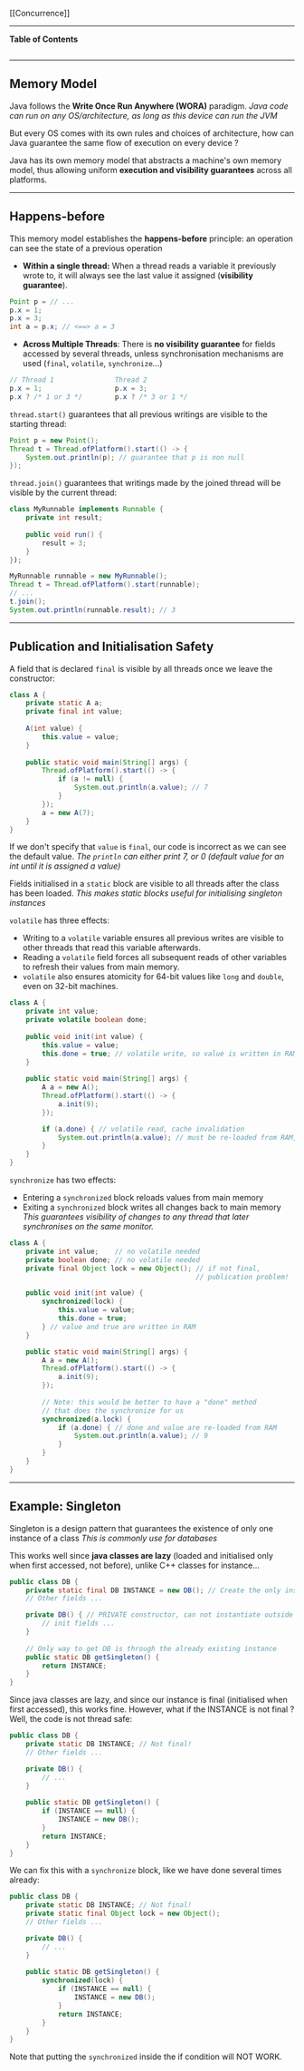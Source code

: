 [[Concurrence]]
****
**Table of Contents**
```table-of-contents
```

****
## Memory Model

Java follows the **Write Once Run Anywhere (WORA)** paradigm.
	*Java code can run on any OS/architecture, as long as this device can run the JVM*

But every OS comes with its own rules and choices of architecture, how can Java guarantee the same flow of execution on every device ?

Java has its own memory model that abstracts a machine's own memory model, thus allowing uniform **execution and visibility guarantees** across all platforms.


****
## Happens-before

This memory model establishes the **happens-before** principle: an operation can see the state of a previous operation

- **Within a single thread:** When a thread reads a variable it previously wrote to, it will always see the last value it assigned (**visibility guarantee**).
```java
Point p = // ...
p.x = 1;
p.x = 3;
int a = p.x; // <==> a = 3
```

- **Across Multiple Threads**: There is **no visibility guarantee** for fields accessed by several threads, unless synchronisation mechanisms are used (`final`, `volatile`, `synchronize`...)
```java
// Thread 1               Thread 2
p.x = 1;                  p.x = 3;
p.x ? /* 1 or 3 */        p.x ? /* 3 or 1 */
```


`thread.start()` guarantees that all previous writings are visible to the starting thread:
```java
Point p = new Point();
Thread t = Thread.ofPlatform().start(() -> {
	System.out.println(p); // guarantee that p is non null
});
```

`thread.join()` guarantees that writings made by the joined thread will be visible by the current thread:
```java
class MyRunnable implements Runnable {
	private int result;
	
	public void run() {
		result = 3;
	}
});

MyRunnable runnable = new MyRunnable();
Thread t = Thread.ofPlatform().start(runnable);
// ...
t.join();
System.out.println(runnable.result); // 3
```


****
## Publication and Initialisation Safety

A field that is declared `final` is visible by all threads once we leave the constructor:
```java
class A {
	private static A a;
	private final int value;
	
	A(int value) {
		this.value = value;
	}
	
	public static void main(String[] args) {
		Thread.ofPlatform().start(() -> {
            if (a != null) {
                System.out.println(a.value); // 7
            }
        });
		a = new A(7);
	}
}
```

If we don't specify that `value` is `final`, our code is incorrect as we can see the default value.
	*The `println` can either print 7, or 0 (default value for an int until it is assigned a value)*


Fields initialised in a `static` block are visible to all threads after the class has been loaded. 
	*This makes static blocks useful for initialising singleton instances*


`volatile` has three effects:
- Writing to a `volatile` variable ensures all previous writes are visible to other threads that read this variable afterwards.
- Reading a `volatile` field forces all subsequent reads of other variables to refresh their values from main memory.
- `volatile` also ensures atomicity for 64-bit values like `long` and `double`, even on 32-bit machines.
```java
class A {
	private int value;
	private volatile boolean done;
	
	public void init(int value) {
		this.value = value;
		this.done = true; // volatile write, so value is written in RAM
	}
	
	public static void main(String[] args) {
		A a = new A();
		Thread.ofPlatform().start(() -> {
            a.init(9);
        });

		if (a.done) { // volatile read, cache invalidation
			System.out.println(a.value); // must be re-loaded from RAM, so 9
		}
	}
}
```


`synchronize` has two effects:
- Entering a `synchronized` block reloads values from main memory
- Exiting a `synchronized` block writes all changes back to main memory
	*This guarantees visibility of changes to any thread that later synchronises on the same monitor.*
```java
class A {
	private int value;    // no volatile needed
	private boolean done; // no volatile needed
	private final Object lock = new Object(); // if not final,
											  // publication problem!

	public void init(int value) {
		synchronized(lock) {
			this.value = value;
			this.done = true;
		} // value and true are written in RAM
	}

	public static void main(String[] args) {
		A a = new A();
		Thread.ofPlatform().start(() -> {
            a.init(9);
        });
        
		// Note: this would be better to have a "done" method
		// that does the synchronize for us
		synchronized(a.lock) { 
			if (a.done) { // done and value are re-loaded from RAM
				System.out.println(a.value); // 9
			}
		}
	}
}
```


****
## Example: Singleton

Singleton is a design pattern that guarantees the existence of only one instance of a class
	*This is commonly use for databases*

This works well since **java classes are lazy** (loaded and initialised only when first accessed, not before), unlike C++ classes for instance...
```java
public class DB {
	private static final DB INSTANCE = new DB(); // Create the only instance here
	// Other fields ...

	private DB() { // PRIVATE constructor, can not instantiate outside
		// init fields ...
	}
	
	// Only way to get DB is through the already existing instance
	public static DB getSingleton() { 
		return INSTANCE;
	}
}
```


Since java classes are lazy, and since our instance is final (initialised when first accessed), this works fine. However, what if the INSTANCE is not final ? Well, the code is not thread safe:
```java
public class DB {
	private static DB INSTANCE; // Not final!
	// Other fields ...

	private DB() {
		// ...
	}
	
	public static DB getSingleton() {
		if (INSTANCE == null) {
			INSTANCE = new DB();
		}
		return INSTANCE;
	}
}
```

We can fix this with a `synchronize` block, like we have done several times already:
```java
public class DB {
	private static DB INSTANCE; // Not final!
	private static final Object lock = new Object(); 
	// Other fields ...

	private DB() {
		// ...
	}
	
	public static DB getSingleton() {
		synchronized(lock) {
			if (INSTANCE == null) {
				INSTANCE = new DB();
			}
			return INSTANCE;
		}
	}
}
```
Note that putting the `synchronized` inside the if condition will NOT WORK.
